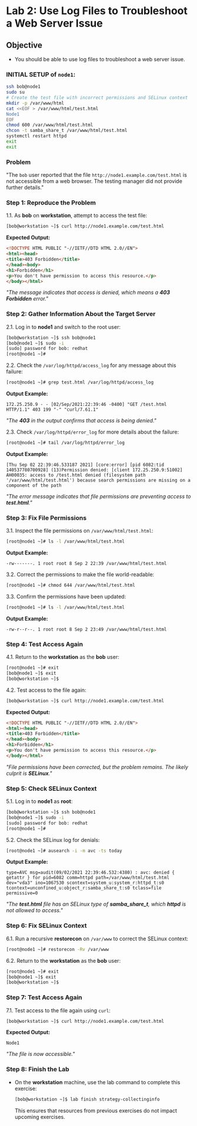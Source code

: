 
# Lab 2: Use Log Files to Troubleshoot a Web Server Issue

## Objective
- You should be able to use log files to troubleshoot a web server issue.

### INITIAL SETUP of ```node1```:
```bash
ssh bob@node1
sudo su
# Create the test file with incorrect permissions and SELinux context
mkdir -p /var/www/html
cat <<EOF > /var/www/html/test.html
Node1
EOF
chmod 600 /var/www/html/test.html
chcon -t samba_share_t /var/www/html/test.html
systemctl restart httpd
exit
exit
```

### Problem

"The `bob` user reported that the file `http://node1.example.com/test.html` is not accessible from a web browser. The testing manager did not provide further details."

### Step 1: Reproduce the Problem

1.1. As **bob** on **workstation**, attempt to access the test file:
```bash
[bob@workstation ~]$ curl http://node1.example.com/test.html
```
**Expected Output:**
```html
<!DOCTYPE HTML PUBLIC "-//IETF//DTD HTML 2.0//EN">
<html><head>
<title>403 Forbidden</title>
</head><body>
<h1>Forbidden</h1>
<p>You don't have permission to access this resource.</p>
</body></html>
```

*"The message indicates that access is denied, which means a **403 Forbidden** error."*

### Step 2: Gather Information About the Target Server

2.1. Log in to **node1** and switch to the root user:
```bash
[bob@workstation ~]$ ssh bob@node1
[bob@node1 ~]$ sudo -i
[sudo] password for bob: redhat
[root@node1 ~]#
```

2.2. Check the `/var/log/httpd/access_log` for any message about this failure:
```bash
[root@node1 ~]# grep test.html /var/log/httpd/access_log
```
**Output Example:**
```
172.25.250.9 - - [02/Sep/2021:22:39:46 -0400] "GET /test.html HTTP/1.1" 403 199 "-" "curl/7.61.1"
```

*"The **403** in the output confirms that access is being denied."*

2.3. Check `/var/log/httpd/error_log` for more details about the failure:
```bash
[root@node1 ~]# tail /var/log/httpd/error_log
```
**Output Example:**
```
[Thu Sep 02 22:39:46.533187 2021] [core:error] [pid 6082:tid 140537780700928] (13)Permission denied: [client 172.25.250.9:51002] AH00035: access to /test.html denied (filesystem path '/var/www/html/test.html') because search permissions are missing on a component of the path
```

*"The error message indicates that file permissions are preventing access to **test.html**."*

### Step 3: Fix File Permissions

3.1. Inspect the file permissions on `/var/www/html/test.html`:
```bash
[root@node1 ~]# ls -l /var/www/html/test.html
```
**Output Example:**
```
-rw-------. 1 root root 8 Sep 2 22:39 /var/www/html/test.html
```

3.2. Correct the permissions to make the file world-readable:
```bash
[root@node1 ~]# chmod 644 /var/www/html/test.html
```

3.3. Confirm the permissions have been updated:
```bash
[root@node1 ~]# ls -l /var/www/html/test.html
```
**Output Example:**
```
-rw-r--r--. 1 root root 8 Sep 2 23:49 /var/www/html/test.html
```

### Step 4: Test Access Again

4.1. Return to the **workstation** as the **bob** user:
```bash
[root@node1 ~]# exit
[bob@node1 ~]$ exit
[bob@workstation ~]$
```

4.2. Test access to the file again:
```bash
[bob@workstation ~]$ curl http://node1.example.com/test.html
```
**Expected Output:**
```html
<!DOCTYPE HTML PUBLIC "-//IETF//DTD HTML 2.0//EN">
<html><head>
<title>403 Forbidden</title>
</head><body>
<h1>Forbidden</h1>
<p>You don't have permission to access this resource.</p>
</body></html>
```

*"File permissions have been corrected, but the problem remains. The likely culprit is **SELinux**."*

### Step 5: Check SELinux Context

5.1. Log in to **node1** as **root**:
```bash
[bob@workstation ~]$ ssh bob@node1
[bob@node1 ~]$ sudo -i
[sudo] password for bob: redhat
[root@node1 ~]#
```

5.2. Check the SELinux log for denials:
```bash
[root@node1 ~]# ausearch -i -m avc -ts today
```
**Output Example:**
```
type=AVC msg=audit(09/02/2021 22:39:46.532:4380) : avc: denied { getattr } for pid=6082 comm=httpd path=/var/www/html/test.html dev="vda3" ino=1067530 scontext=system_u:system_r:httpd_t:s0 tcontext=unconfined_u:object_r:samba_share_t:s0 tclass=file permissive=0
```

*"The **test.html** file has an SELinux type of **samba_share_t**, which **httpd** is not allowed to access."*

### Step 6: Fix SELinux Context

6.1. Run a recursive **restorecon** on `/var/www` to correct the SELinux context:
```bash
[root@node1 ~]# restorecon -Rv /var/www
```

6.2. Return to the **workstation** as the **bob** user:
```bash
[root@node1 ~]# exit
[bob@node1 ~]$ exit
[bob@workstation ~]$
```

### Step 7: Test Access Again

7.1. Test access to the file again using `curl`:
```bash
[bob@workstation ~]$ curl http://node1.example.com/test.html
```
**Expected Output:**
```
Node1
```
*"The file is now accessible."*

### Step 8: Finish the Lab

- On the **workstation** machine, use the lab command to complete this exercise:
  ```bash
  [bob@workstation ~]$ lab finish strategy-collectinginfo
  ```
  This ensures that resources from previous exercises do not impact upcoming exercises.
